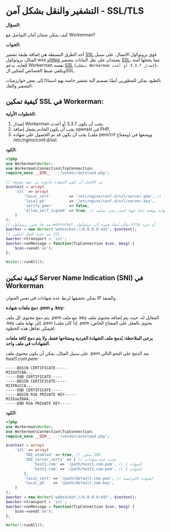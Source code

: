 # التشفير والنقل بشكل آمن - SSL/TLS

**السؤال:**

كيف يمكن ضمان أمان التواصل مع Workerman؟

**الجواب:**

أحد الطرق البسيطة هي إضافة طبقة تشفير [SSL](https://baike.baidu.com/item/ssl) فوق بروتوكول الاتصال. على سبيل المثال، بروتوكول wss و[https](https://baike.baidu.com/item/https) يعتمدان على نقل البيانات بتشفير [SSL](https://baike.baidu.com/item/ssl)، مما يجعلها آمنة للغاية. يدعم Workerman نفسه [SSL](https://baike.baidu.com/item/ssl) (```يتطلب Workerman إصدار 3.3.7 أو أحدث```)، ويكفي ضبط الخصائص لتمكين الSSL.

بالطبع، يمكن للمطورين أيضًا تصميم آلية تشفير خاصة بهم استنادًا إلى بعض خوارزميات التشفير والفك.

## كيفية تمكين SSL في Workerman:

**الخطوات الأولية:**

1. إصدار Workerman يجب أن يكون 3.3.7 أو أحدث.
2. يجب أن يكون الخادم يشغل إضافة openssl في PHP.
3. يجب أن يكون قد تم الحصول على شهادة (ملف pem/crt ومفتاح) ووضعها في /etc/nginx/conf.d/ssl.

**الكود:**

```php
<?php
use Workerman\Worker;
use Workerman\Connection\TcpConnection;
require_once __DIR__ . '/vendor/autoload.php';

// من الأفضل أن تكون الشهادة مأخوذة من جهة موثوقة
$context = array(
    'ssl' => array(
        'local_cert'        => '/etc/nginx/conf.d/ssl/server.pem', // يمكن أن يكون ملف crt أيضًا
        'local_pk'          => '/etc/nginx/conf.d/ssl/server.key',
        'verify_peer'       => false,
        'allow_self_signed' => true, // إذا كانت الشهادة موقعة ذاتيًا، فهذا الخيار يجب تمكينه
    )
);
// يتم هنا تعيين بروتوكول websocket، يمكن أيضًا تغييره إلى بروتوكول http أو غيره
$worker = new Worker('websocket://0.0.0.0:443', $context);
// يتم تحديد النقل لتمكين SSL
$worker->transport = 'ssl';
$worker->onMessage = function(TcpConnection $con, $msg) {
    $con->send('ok');
};

Worker::runAll();
```

## كيفية تمكين Server Name Indication (SNI) في Workerman
يمكن تحقيقها لربط عدة شهادات في نفس العنوان IP والمنفذ.

**دمج ملفات شهادة .pem و .key:**

يتم دمج محتوى كل ملف .pem مع ملف .key المقابل له، حيث يتم إضافة محتوى ملف .key إلى نهاية ملف .pem (إذا كان ملف .pem يحتوي بالفعل على المفتاح الخاص، فيمكن تجاهل هذه الخطوة).

**يرجى الملاحظة: يُدمج ملف الشهادة الفردية ومفتاحها فقط، ولا يتم دمج كافة ملفات الشهادات في ملف واحد.**

على سبيل المثال، يمكن أن يكون محتوى ملف .pem بعد الدمج على النحو التالي *host1.com.pem*:
```text
-----BEGIN CERTIFICATE-----
MIIGXTCBA...
-----END CERTIFICATE-----
-----BEGIN CERTIFICATE-----
MIIFBzCCA...
-----END CERTIFICATE-----
-----BEGIN RSA PRIVATE KEY-----
MIIEowIBAA....
-----END RSA PRIVATE KEY-----
```

**الكود:**

```php
<?php
use Workerman\Worker;
use Workerman\Connection\TcpConnection;
require_once __DIR__ . '/vendor/autoload.php';

$context = array(
    'ssl' => array(
        'SNI_enabled' => true, // تمكين SNI
        'SNI_server_certs' => [ // تحديد عدة شهادات
            'host1.com' => '/path/host1.com.pem', // الشهادة 1
            'host2.com' => '/path/host2.com.pem', // الشهادة 2
        ],
        'local_cert' => '/path/default.com.pem', // الشهادة الافتراضية
        'local_pk'   => '/path/default.com.key',
    )
);
$worker = new Worker('websocket://0.0.0.0:443', $context);
$worker->transport = 'ssl';
$worker->onMessage = function(TcpConnection $con, $msg) {
    $con->send('ok');
};

Worker::runAll();
```
